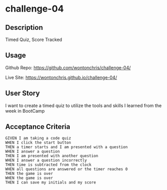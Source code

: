 # challenge-04

## Description 
Timed Quiz, Score Tracked

## Usage
Github Repo: https://github.com/wontonchris/challenge-04/

Live Site: https://wontonchris.github.io/challenge-04/

## User Story

I want to create a timed quiz to utilize the tools and skills I learned from the week in BootCamp

## Acceptance Criteria

```
GIVEN I am taking a code quiz
WHEN I click the start button
THEN a timer starts and I am presented with a question
WHEN I answer a question
THEN I am presented with another question
WHEN I answer a question incorrectly
THEN time is subtracted from the clock
WHEN all questions are answered or the timer reaches 0
THEN the game is over
WHEN the game is over
THEN I can save my initials and my score